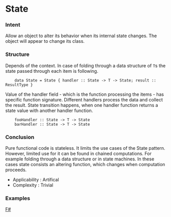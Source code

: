 # State


### Intent

Allow an object to alter its behavior when its internal state changes. The object will appear to change its class.


### Structure

Depends of the context. In case of folding through a data structure of `T`s the state passed through each item is following.
~~~~
    data State = State { handler :: State -> T -> State; result :: ResultType }
~~~~

Value of the handler field - which is the function processing the items - has specific function signature. Different handlers process the data and collect the result. State transition happens, when one handler function returns a state value with another handler function.

~~~~
    fooHandler :: State -> T -> State
    barHandler :: State -> T -> State
~~~~


### Conclusion

Pure functional code is stateless. It limits the use cases of the State pattern. However, limited use for it can be found in chained computations. For example folding through a data structure or in state machines. In these cases state consists an altering function, which changes when computation proceeds.

- Applicability : Artifical
- Complexity : Trivial


### Examples

[F#](state.fsx)

